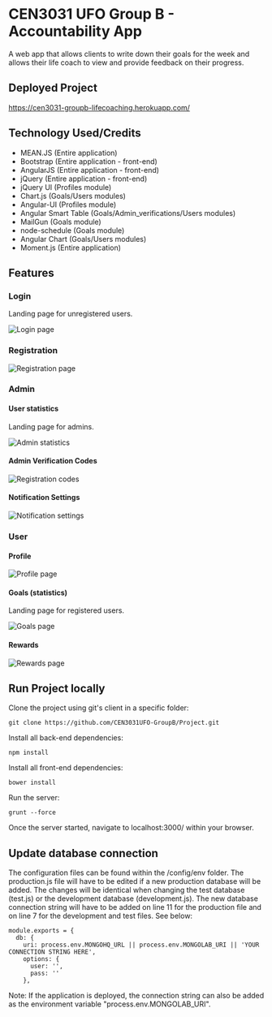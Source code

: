 # CEN3031 UFO Group B - Accountability App

A web app that allows clients to write down their goals for the week and allows their life coach to view and provide feedback on their progress. 

## Deployed Project

https://cen3031-groupb-lifecoaching.herokuapp.com/

## Technology Used/Credits
* MEAN.JS (Entire application)
* Bootstrap (Entire application - front-end)
* AngularJS (Entire application - front-end)
* jQuery (Entire application - front-end)
* jQuery UI (Profiles module)
* Chart.js (Goals/Users modules)
* Angular-UI (Profiles module)
* Angular Smart Table (Goals/Admin_verifications/Users modules)
* MailGun (Goals module)
* node-schedule (Goals module)
* Angular Chart (Goals/Users modules)
* Moment.js (Entire application)

## Features

### Login

Landing page for unregistered users.

![Login page](/documentation/screenshots/sign-in.jpg?raw=true "Login page")

### Registration

![Registration page](/documentation/screenshots/sign-up.jpg?raw=true "Registration page")

### Admin

#### User statistics

Landing page for admins.

![Admin statistics](/documentation/screenshots/admin_statistics_users_redacted.jpg?raw=true "Admin statistics")

#### Admin Verification Codes

![Registration codes](/documentation/screenshots/admin_verification_redacted.jpg?raw=true "Registration codes")

#### Notification Settings

![Notification settings](/documentation/screenshots/admin_notifications_settings.jpg?raw=true "Notification settings")

### User

#### Profile

![Profile page](/documentation/screenshots/user_profile.jpg?raw=true "Profile page")

#### Goals (statistics)

Landing page for registered users.

![Goals page](/documentation/screenshots/user_goals.jpg?raw=true "Goals page")

#### Rewards

![Rewards page](/documentation/screenshots/user_rewards.jpg?raw=true "Rewards page")

## Run Project locally

Clone the project using git's client in a specific folder:

```
git clone https://github.com/CEN3031UFO-GroupB/Project.git
```

Install all back-end dependencies:

```
npm install
```

Install all front-end dependencies:

```
bower install
```

Run the server:

```
grunt --force
```

Once the server started, navigate to localhost:3000/ within your browser.

## Update database connection

The configuration files can be found within the /config/env folder. The production.js file will have to be edited if a new production database will be added. 
The changes will be identical when changing the test database (test.js) or the development database (development.js). The new database connection string will
have to be added on line 11 for the production file and on line 7 for the development and test files. See below:

```
module.exports = {
  db: {
    uri: process.env.MONGOHQ_URL || process.env.MONGOLAB_URI || 'YOUR CONNECTION STRING HERE',
    options: {
      user: '',
      pass: ''
    },
```

Note: If the application is deployed, the connection string can also be added as the environment variable "process.env.MONGOLAB_URI".